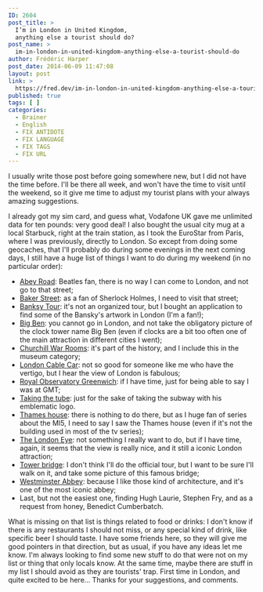 ```yaml
---
ID: 2604
post_title: >
  I’m in London in United Kingdom,
  anything else a tourist should do?
post_name: >
  im-in-london-in-united-kingdom-anything-else-a-tourist-should-do
author: Frédéric Harper
post_date: 2014-06-09 11:47:08
layout: post
link: >
  https://fred.dev/im-in-london-in-united-kingdom-anything-else-a-tourist-should-do/
published: true
tags: [ ]
categories:
  - Brainer
  - English
  - FIX ANTIDOTE
  - FIX LANGUAGE
  - FIX TAGS
  - FIX URL
---
```

I usually write those post before going somewhere new, but I did not have the time before. I'll be there all week, and won't have the time to visit until the weekend, so it give me time to adjust my tourist plans with your always amazing suggestions.

I already got my sim card, and guess what, Vodafone UK gave me unlimited data for ten pounds: very good deal! I also bought the usual city mug at a local Starbuck, right at the train station, as I took the EuroStar from Paris, where I was previously, directly to London. So except from doing some geocaches, that I'll probably do during some evenings in the next coming days, I still have a huge list of things I want to do during my weekend (in no particular order):
<ul>
 	<li><a title="Abey Road on Trip Advisor" href="https://www.tripadvisor.co.uk/Attraction_Review-g186338-d190102-Reviews-Abbey_Road-London_England.html">Abey Road</a>: Beatles fan, there is no way I can come to London, and not go to that street;</li>
 	<li><a title="Baker Street on Trip Advisor" href="https://www.tripadvisor.co.uk/Attraction_Review-g186338-d212404-Reviews-Baker_Street-London_England.html">Baker Street</a>: as a fan of Sherlock Holmes, I need to visit that street;</li>
 	<li><a title="The Banksy London tour iPhone app" href="http://banksylondontourapp.co.uk/">Banksy Tour</a>: it's not an organized tour, but I bought an application to find some of the Bansky's artwork in London (I'm a fan!);</li>
 	<li><a title="Big Ben on Trip Advisor" href="https://www.tripadvisor.co.uk/Attraction_Review-g186338-d211709-Reviews-Big_Ben-London_England.html">Big Ben</a>: you cannot go in London, and not take the obligatory picture of the clock tower name Big Ben (even if clocks are a bit too often one of the main attraction in different cities I went);</li>
 	<li><a title="Churchill War Rooms on Trip Advisor" href="https://www.tripadvisor.co.uk/Attraction_Review-g186338-d194299-Reviews-Churchill_War_Rooms-London_England.html">Churchill War Rooms</a>: it's part of the history, and I include this in the museum category;</li>
 	<li><a title="London Cable Car on Trip Advisor" href="https://www.tripadvisor.co.uk/Attraction_Review-g186338-d4427708-Reviews-London_Cable_Car-London_England.html">London Cable Car</a>: not so good for someone like me who have the vertigo, but I hear the view of London is fabulous;</li>
 	<li><a title="Royal Observatory Greenwich on Trip Advisore" href="https://www.tripadvisor.co.uk/Attraction_Review-g186338-d194293-Reviews-Royal_Observatory_Greenwich-London_England.html">Royal Observatory Greenwich</a>: if I have time, just for being able to say I was at GMT;</li>
 	<li><a title="London tubes" href="https://www.tfl.gov.uk/modes/tube/">Taking the tube</a>: just for the sake of taking the subway with his emblematic logo.</li>
 	<li><a title="Thames house information" href="https://www.mi5.gov.uk/home/about-us/who-we-are/thames-house.html">Thames house</a>: there is nothing to do there, but as I huge fan of series about the MI5, I need to say I saw the Thames house (even if it's not the building used in most of the tv series);</li>
 	<li><a title="The London Eye on Trip Advisor" href="https://www.tripadvisor.co.uk/Attraction_Review-g186338-d553603-Reviews-The_London_Eye-London_England.html">The London Eye</a>: not something I really want to do, but if I have time, again, it seems that the view is really nice, and it still a iconic London attraction;</li>
 	<li><a title="Twoter Bridge on Trip Advisor" href="https://www.tripadvisor.co.uk/Attraction_Review-g186338-d187552-Reviews-Tower_Bridge-London_England.html">Tower bridge</a>: I don't think I'll do the official tour, but I want to be sure I'll walk on it, and take some picture of this famous bridge;</li>
 	<li><a title="Wesminster Abbey on Trip Advisor" href="https://www.tripadvisor.co.uk/Attraction_Review-g186338-d189032-Reviews-Westminster_Abbey-London_England.html">Westminster Abbey</a>: because I like those kind of architecture, and it's one of the most iconic abbey;</li>
 	<li>Last, but not the easiest one, finding Hugh Laurie, Stephen Fry, and as a request from honey, Benedict Cumberbatch.</li>
</ul>
What is missing on that list is things related to food or drinks: I don't know if there is any restaurants I should not miss, or any special kind of drink, like specific beer I should taste. I have some friends here, so they will give me good pointers in that direction, but as usual, if you have any ideas let me know. I'm always looking to find some new stuff to do that were not on my list or thing that only locals know. At the same time, maybe there are stuff in my list I should avoid as they are tourists' trap. First time in London, and quite excited to be here... Thanks for your suggestions, and comments.